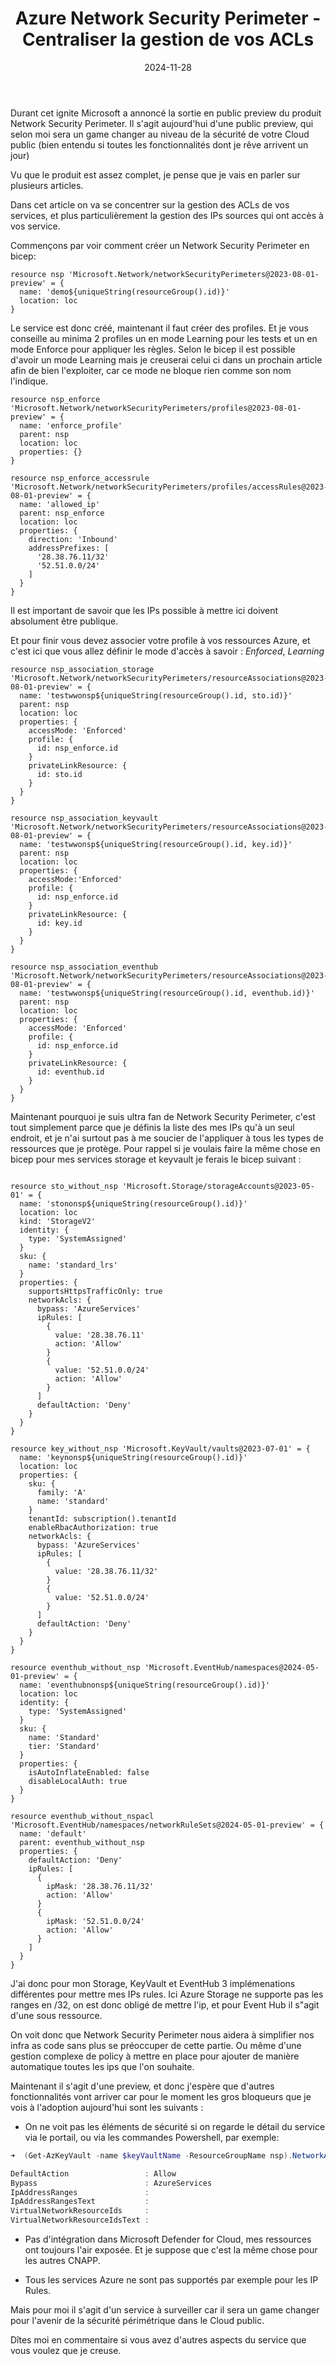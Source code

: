 ﻿---
layout: post
title: Azure Network Security Perimeter - Centraliser la gestion de vos ACLs
date: 2024-11-28
categories: [ "Azure", "Network Security Perimeter" ]
githubcommentIdtoreplace: 
---

Durant cet ignite Microsoft a annoncé la sortie en public preview du produit Network Security Perimeter.
Il s'agit aujourd'hui d'une public preview, qui selon moi sera un game changer au niveau de la sécurité de votre Cloud public (bien entendu si toutes les fonctionnalités dont je rêve arrivent un jour)

Vu que le produit est assez complet, je pense que je vais en parler sur plusieurs articles.

Dans cet article on va se concentrer sur la gestion des ACLs de vos services, et plus particulièrement la gestion des IPs sources qui ont accès à vos service.

Commençons par voir comment créer un Network Security Perimeter en bicep:

```bicep
resource nsp 'Microsoft.Network/networkSecurityPerimeters@2023-08-01-preview' = {
  name: 'demo${uniqueString(resourceGroup().id)}'
  location: loc
}
```

Le service est donc créé, maintenant il faut créer des profiles. Et je vous conseille au minima 2 profiles un en mode Learning pour les tests et un en mode Enforce pour appliquer les règles. Selon le bicep il est possible d'avoir un mode Learning mais je creuserai celui ci dans un prochain article afin de bien l'exploiter, car ce mode ne bloque rien comme son nom l'indique.

```bicep
resource nsp_enforce 'Microsoft.Network/networkSecurityPerimeters/profiles@2023-08-01-preview' = {
  name: 'enforce_profile'
  parent: nsp
  location: loc
  properties: {}
}

resource nsp_enforce_accessrule 'Microsoft.Network/networkSecurityPerimeters/profiles/accessRules@2023-08-01-preview' = {
  name: 'allowed_ip'
  parent: nsp_enforce
  location: loc
  properties: {
    direction: 'Inbound'
    addressPrefixes: [
      '28.38.76.11/32'
      '52.51.0.0/24'
    ]
  }
}
```

Il est important de savoir que les IPs possible à mettre ici doivent absolument être publique.

Et pour finir vous devez associer votre profile à vos ressources Azure, et c'est ici que vous allez définir le mode d'accès à savoir : *Enforced*, *Learning*

```bicep
resource nsp_association_storage 'Microsoft.Network/networkSecurityPerimeters/resourceAssociations@2023-08-01-preview' = {
  name: 'testwwonsp${uniqueString(resourceGroup().id, sto.id)}'
  parent: nsp
  location: loc
  properties: {
    accessMode: 'Enforced'
    profile: {
      id: nsp_enforce.id
    }
    privateLinkResource: {
      id: sto.id
    }
  }
}

resource nsp_association_keyvault 'Microsoft.Network/networkSecurityPerimeters/resourceAssociations@2023-08-01-preview' = {
  name: 'testwwonsp${uniqueString(resourceGroup().id, key.id)}'
  parent: nsp
  location: loc
  properties: {
    accessMode:'Enforced'
    profile: {
      id: nsp_enforce.id
    }
    privateLinkResource: {
      id: key.id
    }
  }
}

resource nsp_association_eventhub 'Microsoft.Network/networkSecurityPerimeters/resourceAssociations@2023-08-01-preview' = {
  name: 'testwwonsp${uniqueString(resourceGroup().id, eventhub.id)}'
  parent: nsp
  location: loc
  properties: {
    accessMode: 'Enforced'
    profile: {
      id: nsp_enforce.id
    }
    privateLinkResource: {
      id: eventhub.id
    }
  }
}

```

Maintenant pourquoi je suis ultra fan de Network Security Perimeter, c'est tout simplement parce que je définis la liste des mes IPs qu'à un seul endroit, et je n'ai surtout pas à me soucier de l'appliquer à tous les types de ressources que je protège.
Pour rappel si je voulais faire la même chose en bicep pour mes services storage et keyvault je ferais le bicep suivant :

```bicep

resource sto_without_nsp 'Microsoft.Storage/storageAccounts@2023-05-01' = {
  name: 'stononsp${uniqueString(resourceGroup().id)}'
  location: loc
  kind: 'StorageV2'
  identity: {
    type: 'SystemAssigned'
  }
  sku: {
    name: 'standard_lrs'
  }
  properties: {
    supportsHttpsTrafficOnly: true
    networkAcls: {
      bypass: 'AzureServices'
      ipRules: [
        {
          value: '28.38.76.11'
          action: 'Allow'
        }
        {
          value: '52.51.0.0/24'
          action: 'Allow'
        }
      ]
      defaultAction: 'Deny'
    }
  }
}

resource key_without_nsp 'Microsoft.KeyVault/vaults@2023-07-01' = {
  name: 'keynonsp${uniqueString(resourceGroup().id)}'
  location: loc
  properties: {
    sku: {
      family: 'A'
      name: 'standard'
    }
    tenantId: subscription().tenantId
    enableRbacAuthorization: true
    networkAcls: {
      bypass: 'AzureServices'
      ipRules: [
        {
          value: '28.38.76.11/32'
        }
        {
          value: '52.51.0.0/24'
        }
      ]
      defaultAction: 'Deny'
    }
  }
}

resource eventhub_without_nsp 'Microsoft.EventHub/namespaces@2024-05-01-preview' = {
  name: 'eventhubnonsp${uniqueString(resourceGroup().id)}'
  location: loc
  identity: {
    type: 'SystemAssigned'
  }
  sku: {
    name: 'Standard'
    tier: 'Standard'
  }
  properties: {
    isAutoInflateEnabled: false
    disableLocalAuth: true  
  }
}

resource eventhub_without_nspacl 'Microsoft.EventHub/namespaces/networkRuleSets@2024-05-01-preview' = {
  name: 'default'
  parent: eventhub_without_nsp
  properties: {
    defaultAction: 'Deny'
    ipRules: [
      {
        ipMask: '28.38.76.11/32'
        action: 'Allow'
      }
      {
        ipMask: '52.51.0.0/24'
        action: 'Allow'
      }
    ]
  }
}
```

J'ai donc pour mon Storage, KeyVault et EventHub 3 implémenations différentes pour mettre mes IPs rules.
Ici Azure Storage ne supporte pas les ranges en /32, on est donc obligé de mettre l'ip, et pour Event Hub il s"agit d'une sous ressource.

On voit donc que Network Security Perimeter nous aidera à simplifier nos infra as code sans plus se préoccuper de cette partie.
Ou même d'une gestion complexe de policy à mettre en place pour ajouter de manière automatique toutes les ips que l'on souhaite.

Maintenant il s'agit d'une preview, et donc j'espère que d'autres fonctionnalités vont arriver car pour le moment les gros bloqueurs que je vois à l'adoption aujourd'hui sont les suivants : 

- On ne voit pas les éléments de sécurité si on regarde le détail du service via le portail, ou via les commandes Powershell, par exemple:

```powershell
➜  (Get-AzKeyVault -name $keyVaultName -ResourceGroupName nsp).NetworkAcls

DefaultAction                 : Allow
Bypass                        : AzureServices
IpAddressRanges               :
IpAddressRangesText           :
VirtualNetworkResourceIds     :
VirtualNetworkResourceIdsText :
```

- Pas d'intégration dans Microsoft Defender for Cloud, mes ressources ont toujours l'air exposée. Et je suppose que c'est la même chose pour les autres CNAPP.

- Tous les services Azure ne sont pas supportés par exemple pour les IP Rules.

Mais pour moi il s'agit d'un service à surveiller car il sera un game changer pour l'avenir de la sécurité périmétrique dans le Cloud public.

Dîtes moi en commentaire si vous avez d'autres aspects du service que vous voulez que je creuse.
